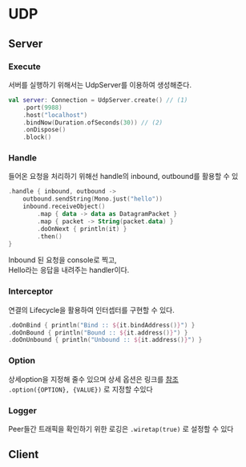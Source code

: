 # UDP

## Server

### Execute

서버를 실행하기 위해서는 UdpServer를 이용하여 생성해준다.

```kotlin
val server: Connection = UdpServer.create() // (1)
    .port(9988)
    .host("localhost")
    .bindNow(Duration.ofSeconds(30)) // (2)
    .onDispose()
    .block()
```

### Handle

들어온 요청을 처리하기 위해선 handle의 inbound, outbound를 활용할 수 있

```kotlin
.handle { inbound, outbound ->
    outbound.sendString(Mono.just("hello"))
    inbound.receiveObject()
        .map { data -> data as DatagramPacket }
        .map { packet -> String(packet.data) }
        .doOnNext { println(it) }
        .then()
}
```

Inbound 된 요청을 console로 찍고,\
Hello라는 응답을 내려주는 handler이다.

### Interceptor

연결의 Lifecycle을 활용하여 인터셉터를 구현할 수 있다.

```kotlin
.doOnBind { println("Bind :: ${it.bindAddress()}") }
.doOnBound { println("Bound :: ${it.address()}") }
.doOnUnbound { println("Unbound :: ${it.address()}") }
```

### Option

상세option을 지정해 줄수 있으며 상세 옵션은 링크를 [참조](https://docs.oracle.com/javase/8/docs/technotes/guides/net/socketOpt.html) \
`.option({OPTION}, {VALUE})` 로 지정할 수있다

### Logger

Peer들간 트래픽을 확인하기 위한 로깅은 `.wiretap(true)`  로 설정할 수 있다



## Client
